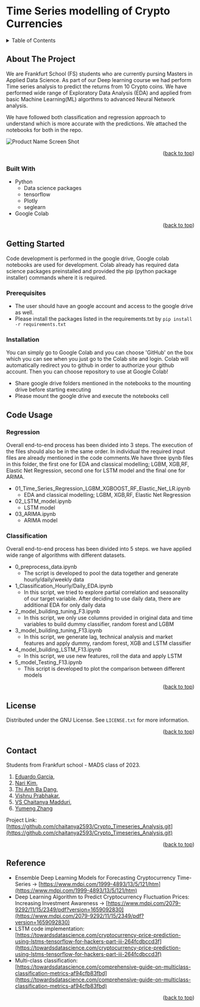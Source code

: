 # Time Series modelling of Crypto Currencies


<!-- TABLE OF CONTENTS -->
<details>
  <summary>Table of Contents</summary>
  <ol>
    <li>
      <a href="#about-the-project">About The Project</a>
      <ul>
        <li><a href="#built-with">Built With</a></li>
      </ul>
    </li>
    <li>
      <a href="#getting-started">Getting Started</a>
      <ul>
        <li><a href="#prerequisites">Prerequisites</a></li>
        <li><a href="#installation">Installation</a></li>
      </ul>
    </li>
    <li><a href="#code-usage">Code Usage</a>
      <ul>
        <li><a href="#Regression">Regression</a></li>
        <li><a href="#Classification">Classification</a></li>
      </ul>
    </li>
    <li><a href="#license">License</a></li>
    <li><a href="#contact">Contact</a></li>
    <li><a href="#reference">Reference</a></li>    

    
  </ol>
</details>



<!-- ABOUT THE PROJECT -->
## About The Project

We are Frankfurt School (FS) students who are currently pursing Masters in Applied Data Science. As part of our Deep learning course we had perform Time series analysis to predict the returns from 10 Crypto coins. We have performed wide range of Exploratory Data Analysis (EDA) and applied from basic Machine Learning(ML) algorthms to advanced Neural Network analysis. 

We have followed both classification and regression approach to understand which is more accurate with the predictions. We attached the notebooks for both in the repo.


![Product Name Screen Shot](https://github.com/chaitanya2593/Crypto_Timeseries_Analysis/blob/main/charah_overview.png)




<p align="right">(<a href="#readme-top">back to top</a>)</p>



### Built With

* Python
  * Data science packages 
  * tensorflow
  * Plotly
  * seglearn
* Google Colab



<p align="right">(<a href="#readme-top">back to top</a>)</p>



<!-- GETTING STARTED -->
## Getting Started

Code development is performed in the google drive, Google colab notebooks are used for development. Colab already has 
required data science packages preinstalled and provided the pip (python package installer) commands where it is required.

### Prerequisites

* The user should have an google account and access to the google drive as well.
* Please install the packages listed in the requirements.txt by `pip install -r requirements.txt`

  
### Installation

You can simply go to Google Colab and you can choose 'GitHub' on the box which you can see when you just go to the Colab site and login. Colab will automatically redirect you to github in order to authorize your github account. Then you can choose repository to use at Google Colab!

- Share google drive folders mentioned in the notebooks to the mounting drive before starting executing 
- Please mount the google drive and execute the notebooks cell



<!-- USAGE EXAMPLES -->
## Code Usage  



### Regression  

Overall end-to-end process has been divided into 3 steps. The execution of the files should also be in the same order.
In individual the required input files are already mentioned in the code comments.We have three ipynb files in this folder, the first one for EDA and  classical modelling; LGBM, XGB,RF, Elastic Net Regression, second one for LSTM model and the final one for ARIMA.

- 01_Time_Series_Regression_LGBM_XGBOOST_RF_Elastic_Net_LR.ipynb
    - EDA and  classical modelling; LGBM, XGB,RF, Elastic Net Regression
- 02_LSTM_model.ipynb
  -	LSTM model
- 03_ARIMA.ipynb
  -	ARIMA model
 

### Classification
Overall end-to-end process has been divided into 5 steps. we have applied wide range of algorithms with different datasets.
- 0_preprocess_data.ipynb
  - The script is developed to pool the data together and generate hourly/daily/weekly data
- 1_Classification_Hourly/Daily_EDA.ipynb
  - In this script, we tried to explore partial correlation and seasonality of our target variable. After deciding to use daily data, there are additional EDA for only daily data
- 2_model_building_tuning_F3.ipynb
  - In this script, we only use columns provided in original data and time variables to build dummy classifier, random forest and LGBM
- 3_model_building_tuning_F13.ipynb
  - In this script, we generate lag, technical analysis and market features and apply dummy, random forest, XGB and LSTM classifier
- 4_model_building_LSTM_F13.ipynb
  - In this script, we use new features, roll the data and apply LSTM
- 5_model_Testing_F13.ipynb
  - This script is developed to plot the comparison between different models

<p align="right">(<a href="#readme-top">back to top</a>)</p>


<!-- LICENSE -->
## License

Distributed under the GNU License. See `LICENSE.txt` for more information.

<p align="right">(<a href="#readme-top">back to top</a>)</p>



<!-- CONTACT -->
## Contact

Students from Frankfurt school - MADS class of 2023.

1. [Eduardo Garcia](https://github.com/egarcia00), 
2. [Nari Kim](https://github.com/gooodmood), 
3. [Thi Anh Ba Dang](https://github.com/chloe68),
4. [Vishnu Prabhakar](https://github.com/vishnuprabhakar619), 
5. [VS Chaitanya Madduri](https://github.com/chaitanya2593), 
6. [Yumeng Zhang](https://github.com/ppage0211)

Project Link: [https://github.com/chaitanya2593/Crypto_Timeseries_Analysis.git](https://github.com/chaitanya2593/Crypto_Timeseries_Analysis.git)

<p align="right">(<a href="#readme-top">back to top</a>)</p>



<!-- ACKNOWLEDGMENTS -->  
## Reference

* Ensemble Deep Learning Models for Forecasting Cryptocurrency Time-Series → [https://www.mdpi.com/1999-4893/13/5/121/htm](https://www.mdpi.com/1999-4893/13/5/121/htm)
* Deep Learning Algorithm to Predict Cryptocurrency Fluctuation Prices: Increasing Investment Awareness → [https://www.mdpi.com/2079-9292/11/15/2349/pdf?version=1659092830](https://www.mdpi.com/2079-9292/11/15/2349/pdf?version=1659092830)
* LSTM code implementation: [https://towardsdatascience.com/cryptocurrency-price-prediction-using-lstms-tensorflow-for-hackers-part-iii-264fcdbccd3f](https://towardsdatascience.com/cryptocurrency-price-prediction-using-lstms-tensorflow-for-hackers-part-iii-264fcdbccd3f)
* Multi-class classification: [https://towardsdatascience.com/comprehensive-guide-on-multiclass-classification-metrics-af94cfb83fbd](https://towardsdatascience.com/comprehensive-guide-on-multiclass-classification-metrics-af94cfb83fbd)


<p align="right">(<a href="#readme-top">back to top</a>)</p>


